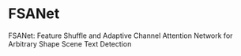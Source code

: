 # FSANet
FSANet: Feature Shuffle and Adaptive Channel Attention Network for Arbitrary Shape Scene Text Detection

